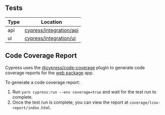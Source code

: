 ## Tests

| Type | Location                                 |
| ---- | ---------------------------------------- |
| api  | [cypress/integration/api](./cypress/integration/api) |
| ui   | [cypress/integration/ui](./cypress/integration/ui)   |

## Code Coverage Report

Cypress uses the
[@cypress/code-coverage](https://github.com/cypress-io/code-coverage) plugin
to generate code coverage reports for the [web package](../../packages/web) app.

To generate a code coverage report:

1. Run `yarn cypress:run --env coverage=true` and wait for the test run to complete.
2. Once the test run is complete, you can view the report at
`coverage/lcov-report/index.html`.
